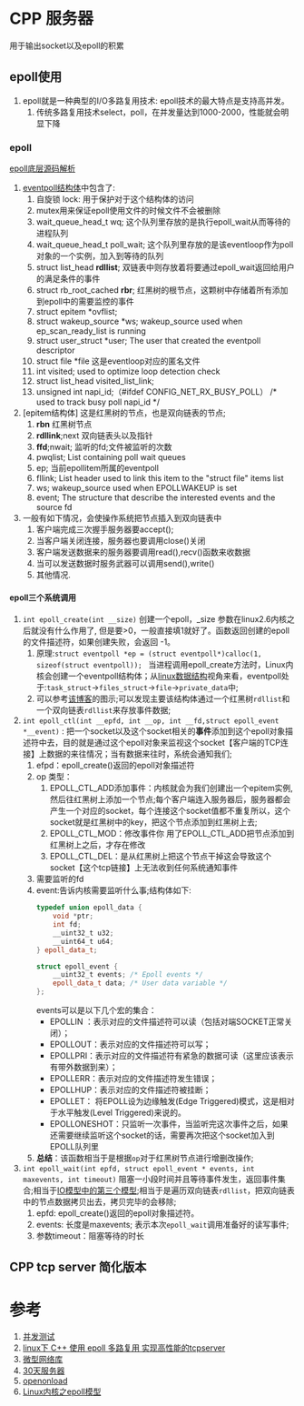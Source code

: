 # CPP 服务器
用于输出socket以及epoll的积累
## epoll使用
1. epoll就是一种典型的I/O多路复用技术: epoll技术的最大特点是支持高并发。
   1. 传统多路复用技术select，poll，在并发量达到1000-2000，性能就会明显下降
### epoll
[epoll底层源码解析](https://www.cnblogs.com/mysky007/p/12284842.html)
1. [eventpoll结构体](https://www.cnblogs.com/mysky007/p/12284842.html)中包含了:
   1. 自旋锁 lock: 用于保护对于这个结构体的访问
   2. mutex用来保证epoll使用文件的时候文件不会被删除
   3. wait_queue_head_t wq; 这个队列里存放的是执行epoll_wait从而等待的进程队列
   4. wait_queue_head_t poll_wait; 这个队列里存放的是该eventloop作为poll对象的一个实例，加入到等待的队列
   5. struct list_head **rdllist**; 双链表中则存放着将要通过epoll_wait返回给用户的满足条件的事件
   6. struct rb_root_cached **rbr**; 红黑树的根节点，这颗树中存储着所有添加到epoll中的需要监控的事件
   7. struct epitem *ovflist; 
   8. struct wakeup_source *ws; wakeup_source used when ep_scan_ready_list is running
   9. struct user_struct *user; The user that created the eventpoll descriptor
   10. struct file *file 这是eventloop对应的匿名文件
   11. int visited; used to optimize loop detection check 
   12. struct list_head visited_list_link;
   13. unsigned int napi_id;（#ifdef CONFIG_NET_RX_BUSY_POLL） /* used to track busy poll napi_id */
2. [epitem结构体] 这是红黑树的节点，也是双向链表的节点;
    1. **rbn** 红黑树节点
    2. **rdllink**;next 双向链表头以及指针
    3. **ffd**;nwait; 监听的fd;文件被监听的次数
    4. pwqlist; List containing poll wait queues
    5. ep; 当前epollitem所属的eventpoll
    6. fllink;  List header used to link this item to the "struct file" items list
    7. ws; wakeup_source used when EPOLLWAKEUP is set
    8. event; The structure that describe the interested events and the source fd
3. 一般有如下情况，会使操作系统把节点插入到双向链表中
   1. 客户端完成三次握手服务器要accept();
   2. 当客户端关闭连接，服务器也要调用close()关闭
   3. 客户端发送数据来的服务器要调用read(),recv()函数来收数据
   4. 当可以发送数据时服务武器可以调用send(),write()
   5. 其他情况.


#### epoll三个系统调用
1. `int epoll_create(int __size)` 创建一个epoll，_size 参数在linux2.6内核之后就没有什么作用了, 但是要>0，一般直接填1就好了。函数返回创建的epoll的文件描述符，如果创建失败，会返回 -1。
   1. 原理:`struct eventpoll *ep = (struct eventpoll*)calloc(1, sizeof(struct eventpoll)); ` 当进程调用epoll_create方法时，Linux内核会创建一个eventpoll结构体；从[linux数据结构](http://www.embeddedlinux.org.cn/linuxkernel/ds/ds.html)视角来看，eventpoll处于:`task_struct`->`files_struct`->`file`->`private_data`中; 
    2. 可以参考[该博客](https://blog.csdn.net/baidu_41388533/article/details/110134366)的图示;可以发现主要该结构体通过一个红黑树`rdllist`和一个双向链表`rdllist`来存放事件数据;
2. `int epoll_ctl(int __epfd, int __op, int __fd,struct epoll_event *__event)` : 把一个socket以及这个socket相关的**事件**添加到这个epoll对象描述符中去，目的就是通过这个epoll对象来监视这个socket【客户端的TCP连接】上数据的来往情况；当有数据来往时，系统会通知我们;
   1. efpd：epoll_create()返回的epoll对象描述符
   2. op 类型：
      1. EPOLL_CTL_ADD添加事件：内核就会为我们创建出一个epitem实例,然后往红黑树上添加一个节点;每个客户端连入服务器后，服务器都会产生一个对应的socket，每个连接这个socket值都不重复所以，这个socket就是红黑树中的key，把这个节点添加到红黑树上去;
      2. EPOLL_CTL_MOD：修改事件你 用了EPOLL_CTL_ADD把节点添加到红黑树上之后，才存在修改
      3. EPOLL_CTL_DEL：是从红黑树上把这个节点干掉这会导致这个socket【这个tcp链接】上无法收到任何系统通知事件
   3. 需要监听的fd
   4. event:告诉内核需要监听什么事;结构体如下:
      ```c++
      typedef union epoll_data {
          void *ptr;
          int fd;
          __uint32_t u32;
          __uint64_t u64;
      } epoll_data_t;

      struct epoll_event {
          __uint32_t events; /* Epoll events */
          epoll_data_t data; /* User data variable */
      };
      ```
      events可以是以下几个宏的集合：
        - EPOLLIN ：表示对应的文件描述符可以读（包括对端SOCKET正常关闭）；
        - EPOLLOUT：表示对应的文件描述符可以写；
        - EPOLLPRI：表示对应的文件描述符有紧急的数据可读（这里应该表示有带外数据到来）；
        - EPOLLERR：表示对应的文件描述符发生错误；
        - EPOLLHUP：表示对应的文件描述符被挂断；
        - EPOLLET： 将EPOLL设为边缘触发(Edge Triggered)模式，这是相对于水平触发(Level Triggered)来说的。
        - EPOLLONESHOT：只监听一次事件，当监听完这次事件之后，如果还需要继续监听这个socket的话，需要再次把这个socket加入到EPOLL队列里
    5. **总结**：该函数相当于是根据`op`对于红黑树节点进行增删改操作;
3. `int epoll_wait(int epfd, struct epoll_event * events, int maxevents, int timeout)` 阻塞一小段时间并且等待事件发生，返回事件集合;相当于[IO模型中的第三个模型](https://segmentfault.com/a/1190000039898780#item-3);相当于是遍历双向链表`rdllist`，把双向链表中的节点数据拷贝出去，拷贝完毕的会移除;
   1. epfd: epoll_create()返回的epoll对象描述符。
   2. events: 长度是maxevents;  表示本次`epoll_wait`调用准备好的读写事件;
   3. 参数timeout：阻塞等待的时长


## CPP tcp server 简化版本
### 


# 参考
1. [并发测试](https://github.com/wangbojing/c1000k_test/blob/master/client.c)
2. [linux下 C++ 使用 epoll 多路复用 实现高性能的tcpserver](https://juejin.cn/post/6936836371352911902)
3. [微型网络库](https://zhuanlan.zhihu.com/p/597876632)
4. [30天服务器](https://github.com/yuesong-feng/30dayMakeCppServer)
5. [openonload](https://github.com/Xilinx-CNS/onload)
6. [Linux内核之epoll模型](https://github.com/0voice/linux_kernel_wiki/blob/main/%E6%96%87%E7%AB%A0/%E7%BD%91%E7%BB%9C%E5%8D%8F%E8%AE%AE%E6%A0%88/Linux%E5%86%85%E6%A0%B8%E4%B9%8Bepoll%E6%A8%A1%E5%9E%8B.md)
